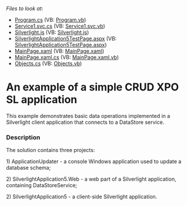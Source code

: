 <!-- default file list -->
*Files to look at*:

* [Program.cs](./CS/ApplicationUpdater/Program.cs) (VB: [Program.vb](./VB/ApplicationUpdater/Program.vb))
* [Service1.svc.cs](./CS/SilverlightApplication5.Web/Service1.svc.cs) (VB: [Service1.svc.vb](./VB/SilverlightApplication5.Web/Service1.svc.vb))
* [Silverlight.js](./CS/SilverlightApplication5.Web/Silverlight.js) (VB: [Silverlight.js](./VB/SilverlightApplication5.Web/Silverlight.js))
* [SilverlightApplication5TestPage.aspx](./CS/SilverlightApplication5.Web/SilverlightApplication5TestPage.aspx) (VB: [SilverlightApplication5TestPage.aspx](./VB/SilverlightApplication5.Web/SilverlightApplication5TestPage.aspx))
* [MainPage.xaml](./CS/SilverlightApplication5/MainPage.xaml) (VB: [MainPage.xaml](./VB/SilverlightApplication5/MainPage.xaml))
* [MainPage.xaml.cs](./CS/SilverlightApplication5/MainPage.xaml.cs) (VB: [MainPage.xaml.vb](./VB/SilverlightApplication5/MainPage.xaml.vb))
* [Objects.cs](./CS/SilverlightApplication5/Objects.cs) (VB: [Objects.vb](./VB/SilverlightApplication5/Objects.vb))
<!-- default file list end -->
# An example of a simple CRUD XPO SL application


<p>This example demonstrates basic data operations implemented in a Silverlight client application that connects to a DataStore service.<br />
</p>


<h3>Description</h3>

<p>The solution contains three projects:</p>
<p>1) ApplicationUpdater - a console Windows application used to update a database schema;</p>
<p>2) SilverlightApplication5.Web - a web part of a Silverlight application, containing DataStoreService;</p>
<p>2) SilverlightApplication5 - a client-side Silverlight application.</p>

<br/>


